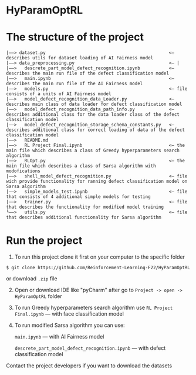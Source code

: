 # HyParamOptRL

# The structure of the project

```
|——> dataset.py                                               <— describes utils for dataset loading of AI Fairness model
|——> data_preprocessing.py                                    <— |
|——>   descrete_part_model_defect_recognition.ipynb           <— describes the main run file of the defect classification model
|——>   main.ipynb                                             <— describes the main run file of the AI Fairness model
|——>   models.py                                              <— file consists of a units of AI Fairness model
|——>   model_defect_recognition_data_Loader.py                <— describes main class of data loader for defect classification model
|——>   model_defect_recognition_data_path_info.py             <— describes additional class for the data loader class of the defect classification model
|——>   model_defect_recognition_storage_schema_constants.py   <— describes additional class for correct loading of data of the defect classification model   
|——>   README.md
|——>   RL Project Final.ipynb                                 <— the main file which describes a class of Greedy hyperparameters search algorithm
|——>   RLOpt.py                                               <— the main file which describes a class of Sarsa algorithm with modofications
|——>   shell_model_defect_recognition.py                      <— file wich provide functionality for ranning defect classification model on Sarsa algorithm
|——>   simple_models_test.ipynb                               <— file that consists of 4 additional simple models for testing
|——>   trainer.py                                             <— file that describes the functionality for modified model training 
└——>   utils.py                                               <— file that describes additional functionality for Sarsa algorithm 
```
# Run the project

1) To run this project clone it first on your computer to the specific folder
```
$ git clone https://github.com/Reinforcement-Learning-F22/HyParamOptRL
```
or download ```.zip``` file

2) Open or download IDE like "pyCharm" after go to ```Project -> open -> HyParamOptRL``` folder

3) To run Greedy hyperparameters search algorithm use ``` RL Project Final.ipynb ``` — with face classification model

4) To run modified Sarsa algorithm you can use:

    ``` main.ipynb ``` — with AI Fairness model

    ``` descrete_part_model_defect_recognition.ipynb ``` — with defect classification model

Contact the project developers if you want to download the datasets

